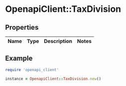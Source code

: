# OpenapiClient::TaxDivision

## Properties

| Name | Type | Description | Notes |
| ---- | ---- | ----------- | ----- |

## Example

```ruby
require 'openapi_client'

instance = OpenapiClient::TaxDivision.new()
```

